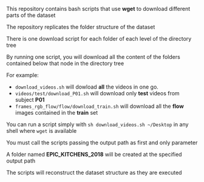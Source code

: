 This repository contains bash scripts that use __wget__ to download different parts of the dataset

The repository replicates the folder structure of the dataset

There is one download script for each folder of each level of the directory tree

By running one script, you will download all the content of the folders contained below that node in the directory tree

For example:

- ```download_videos.sh``` will dowload __all__ the videos in one go.
- ```videos/test/download_P01.sh``` will download only __test__ videos from subject __P01__
- ```frames_rgb_flow/flow/download_train.sh``` will download all the __flow__ images contained in the __train__ set


You can run a script simply with ```sh download_videos.sh ~/Desktop``` in any shell where ```wget``` is available

You must call the scripts passing the output path as first and only parameter

A folder named __EPIC_KITCHENS_2018__ will be created at the specified output path

The scripts will reconstruct the dataset structure as they are executed
